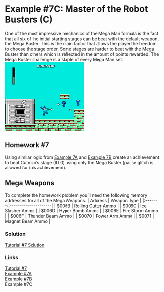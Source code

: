# Example #7C: Master of the Robot Busters (C)
One of the most impressive mechanics of the Mega Man formula is the fact that all six of the initial starting stages can be beat with the default weapon, the Mega Buster.  This is the main factor that allows the player the freedom to choose the stage order.  Some stages are harder to beat with the Mega Buster than others which is reflected in the amount of points rewarded.  The Mega Buster challenge is a staple of every Mega Man set.<br>
 ![Mega Man Mega Busting through Bomb Man’s stage](Mega_Man_Buster.png)<br>
## Homework #7
Using similar logic from [Example 7A](Example_7A.md) and [Example 7B](Example_7B.md) create an achievement to beat Cutman’s stage (ID 0) using only the Mega Buster (pause glitch is allowed for this achievement).
## Mega Weapons
To complete the homework problem you’ll need the following memory addresses for all of the Mega Weapons.
| Address | Weapon Type         |
|:-------:|---------------------|
| $006B   | Rolling Cutter Ammo |
| $006C   | Ice Slasher Ammo    |
| $006D   | Hyper Bomb Ammo     |
| $006E   | Fire Storm Ammo     |
| $006F   | Thunder Beam Ammo   |
| $0070   | Power Arm Ammo      |
| $0071   | Magnet Beam Ammo    |
### Solution
[Tutorial #7 Solution](./Solution/readme.md)<br>
### Links
[Tutorial #7](readme.md)<br>
[Example #7A](Example_7A.md)<br>
[Example #7B](Example_7B.md)<br>
Example #7C
